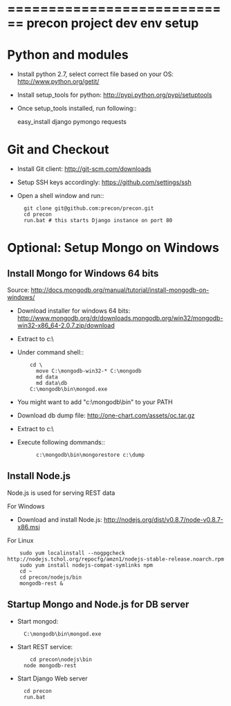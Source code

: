 
============================
precon project dev env setup
============================


Python and modules
============================
- Install python 2.7, select correct file based on your OS: http://www.python.org/getit/
- Install setup_tools for python: http://pypi.python.org/pypi/setuptools
- Once setup_tools installed, run following::


	easy_install django pymongo	requests


Git and Checkout
============================
- Install Git client: http://git-scm.com/downloads
- Setup SSH keys accordingly: https://github.com/settings/ssh
- Open a shell window and run::


	  	git clone git@github.com:precon/precon.git
	  	cd precon
	  	run.bat # this starts Django instance on port 80


Optional: Setup Mongo on Windows 
=====================================




Install Mongo for Windows 64 bits
---------------------------------

Source: http://docs.mongodb.org/manual/tutorial/install-mongodb-on-windows/

- Download installer for windows 64 bits: http://www.mongodb.org/dr/downloads.mongodb.org/win32/mongodb-win32-x86_64-2.0.7.zip/download
- Extract to c:\
- Under command shell:: 
  
  
		  cd \
			move C:\mongodb-win32-* C:\mongodb
			md data
			md data\db
		  C:\mongodb\bin\mongod.exe
	
		  
- You might want to add "c:\mongodb\bin" to your PATH
- Download db dump file: http://one-chart.com/assets/oc.tar.gz
- Extract to c:\
- Execute following dommands::
	
	
			c:\mongodb\bin\mongorestore c:\dump


Install Node.js 
---------------------------------
Node.js is used for serving REST data 

For Windows

- Download and install Node.js: http://nodejs.org/dist/v0.8.7/node-v0.8.7-x86.msi
 
For Linux


		sudo yum localinstall --nogpgcheck http://nodejs.tchol.org/repocfg/amzn1/nodejs-stable-release.noarch.rpm   
		sudo yum install nodejs-compat-symlinks npm
		cd ~
		cd precon/nodejs/bin
		mongodb-rest & 


Startup Mongo and Node.js for DB server
---------------------------------------
- Start mongod:


		C:\mongodb\bin\mongod.exe

	
- Start REST service:


		  cd precon\nodejs\bin
  		node mongodb-rest
  
  
- Start Django Web server


		cd precon
		run.bat
	
	
	
	

